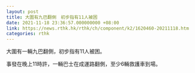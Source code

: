 ```yaml
---
layout: post
title: 大圍有九巴翻側　初步指有11人被困
date: 2021-11-18 23:36:57.000000000 +08:00
link: https://news.rthk.hk/rthk/ch/component/k2/1620460-20211118.htm
categories: rthk
---
```


大圍有一輛九巴翻側，初步指有11人被困。

事發在晚上11時許，一輛巴士在成運路翻側，至少6輛救護車到場。
